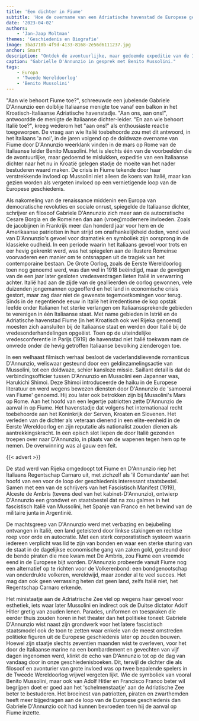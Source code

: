 ```yaml
---
title: 'Een dichter in Fiume'
subtitle: 'Hoe de overname van een Adriatische havenstad de Europese geschiedenis tekende'
date: '2023-04-02'
authors:
    - 'Jan-Jaap Moltman'
themes: 'Geschiedenis en Biografie'
image: 3ba3710b-4f9d-4133-8168-2e56d6111237.jpg
anchor: Smart
description: "Ontdek de avontuurlijke, maar gedoemde expeditie van de Italiaanse dichter Gabriele D'Annunzio naar het nu in Kroatië gelegen stadje Fiume en de verstrekkende invloed daarvan op Italië en de Europese geschiedenis."
caption: "Gabrielle D'Annunzio in gesprek met Benito Mussolini."
tags:
    - Europa
    - 'Tweede Wereldoorlog'
    - 'Benito Mussolini'
---
```


"Aan wie behoort Fiume toe?", schreeuwde een jubelende Gabriele D'Annunzio een dolblije Italiaanse menigte toe vanaf een balkon in het Kroatisch-Italiaanse Adriatische havenstadje. "Aan ons, aan ons!", antwoordde de menigte de Italiaanse dichter-leider. "En aan wie behoort Italië toe?", kreeg wederom het "aan ons!" als enthousiaste reactie toegeworpen. De vraag aan wie Italië toebehoorde zou met dit antwoord, in het Italiaans 'a noi', in de jaren volgend op de doldwaze overname van Fiume door D'Annunzio weerklank vinden in de mars op Rome van de Italiaanse leider Benito Mussolini. Het is slechts één van de voorbeelden die de avontuurlijke, maar gedoemd te mislukken, expeditie van een Italiaanse dichter naar het nu in Kroatië gelegen stadje de moeite van het nader bestuderen waard maken. De crisis in Fiume tekende door haar verstrekkende invloed op Mussolini niet alleen de koers van Italië, maar kan gezien worden als vergeten invloed op een vernietigende loop van de Europese geschiedenis.

Als nakomeling van de renaissance middenin een Europa van democratische revoluties en sociale onrust, spiegelde de Italiaanse dichter, schrijver en filosoof Gabriele D'Annunzio zich meer aan de autocratische Cesare Borgia en de Romeinen dan aan (vroeg)modernere invloeden. Zoals de jacobijnen in Frankrijk meer dan honderd jaar voor hem en de Amerikaanse patriotten in hun strijd om onafhankelijkheid deden, vond veel van D'Annunzio's gevoel voor dramatiek en symboliek zijn oorsprong in de klassieke oudheid. In een periode waarin het Italiaans gevoel voor trots en eer hevig gekrenkt werd, was het spiegelen aan de illustere Romeinse voorvaderen een manier om te ontsnappen uit de tragiek van het contemporaine bestaan. De Grote Oorlog, zoals de Eerste Wereldoorlog toen nog genoemd werd, was dan wel in 1918 beëindigd, maar de gevolgen van de een jaar later gesloten vredesverdragen lieten Italië in verwarring achter. Italië had aan de zijde van de geallieerden de oorlog gewonnen, vele duizenden jongemannen opgeofferd en het land in economische crisis gestort, maar zag daar niet de gewenste tegemoetkomingen voor terug. Sinds in de negentiende eeuw in Italië het irredentisme de kop opstak leefde onder Italianen het sterke verlangen om Italiaanssprekende gebieden te verenigen in één Italiaanse staat. Met name gebieden in Istrië en de Adriatische havenstad Fiume (in het Kroatisch ook wel Rijeka genoemd) moesten zich aansluiten bij de Italiaanse staat en werden door Italië bij de vredesonderhandelingen opgeëist. Toen op de uiteindelijke vredesconferentie in Parijs (1919) de havenstad niet Italië toekwam nam de onvrede onder de hevig getroffen Italiaanse bevolking zienderogen toe. 

In een welhaast filmisch verhaal besloot de vaderlandslievende romanticus D'Annunzio, weliswaar gesteund door een geldinzamelingsactie van Mussolini, tot een doldwaze, schier kansloze missie. Saillant detail is dat de verbindingsofficier tussen D'Annunzio en Mussolini een Japanner was, Harukichi Shimoi. Deze Shimoi introduceerde de haiku in de Europese literatuur en werd wegens bewezen diensten door D'Annunzio de 'samoerai van Fiume' genoemd. Hij zou later ook betrokken zijn bij Mussolini's Mars op Rome. Aan het hoofd van een legertje patriotten zette D'Annunzio de aanval in op Fiume. Het havenstadje dat volgens het internationaal recht toebehoorde aan het Koninkrijk der Serven, Kroaten en Slovenen. Het verleden van de dichter als veteraan dienend in een elite-eenheid in de Eerste Wereldoorlog en zijn reputatie als nationalist zouden dienen als aantrekkingskracht. In een episch slot liepen de door Italië gezonden troepen over naar D'Annunzio, in plaats van de wapenen tegen hem op te nemen. De overwinning was al gauw een feit. 

{{< advert >}}

De stad werd van Rijeka omgedoopt tot Fiume en D'Annunzio riep het Italiaans Regentschap Carnaro uit, met zichzelf als 'il Comandante' aan het hoofd van een voor de loop der geschiedenis interessant staatsbestel. Samen met een van de schrijvers van het Fascistisch Manifest (1919), Alceste de Ambris (tevens deel van het kabinet-D'Annunzio), ontwierp D'Annunzio een grondwet en staatsbestel dat na zou galmen in het fascistisch Italië van Mussolini, het Spanje van Franco en het bewind van de militaire junta in Argentinië. 

De machtsgreep van D'Annunzio werd met verbazing en bejubeling ontvangen in Italië, een land geteisterd door linkse stakingen en rechtse roep voor orde en autocratie. Met een sterk corporatistisch systeem waarin iedereen verplicht was lid te zijn van bonden en waar een sterke sturing van de staat in de dagelijkse economische gang van zaken gold, gesteund door de bende piraten die mee kwam met De Ambris, zou Fiume een vreemde eend in de Europese bijt worden. D'Annunzio probeerde vanuit Fiume nog een alternatief op te richten voor de Volkerenbond: een bondgenootschap van onderdrukte volkeren, wereldwijd, maar zonder al te veel succes. Het mag dan ook geen verrassing heten dat geen land, zelfs Italië niet, het Regentschap Carnaro erkende.

Het ministaatje aan de Adriatrische Zee viel op wegens haar gevoel voor esthetiek, iets waar later Mussolini en indirect ook de Duitse dictator Adolf Hitler gretig van zouden lenen. Parades, uniformen en toespraken die eerder thuis zouden horen in het theater dan het politieke toneel: Gabriele D'Annunzio wist naast zijn grondwerk voor het latere fascistisch staatsmodel ook de toon te zetten waar enkele van de meest omstreden politieke figuren uit de Europese geschiedenis later op zouden bouwen. Hoewel zijn staatje slechts zeventien maanden wist te overleven, voor het door de Italiaanse marine na een bombardement en gevechten van vijf dagen ingenomen werd, klinkt de echo van D'Annunzio tot op de dag van vandaag door in onze geschiedenisboeken. Dit, terwijl de dichter die als filosoof en avonturier van grote invloed was op twee bepalende spelers in de Tweede Wereldoorlog vrijwel vergeten lijkt. Wie de symboliek van vooral Benito Mussolini, maar ook van Adolf Hitler en Francisco Franco beter wil begrijpen doet er goed aan het 'schelmenstaatje' aan de Adriatische Zee beter te bestuderen. Het broeinest van patriotten, piraten en zwarthemden heeft meer bijgedragen aan de loop van de Europese geschiedenis dan Gabriele D'Annunzio ooit had kunnen bevroeden toen hij de aanval op Fiume inzette.
